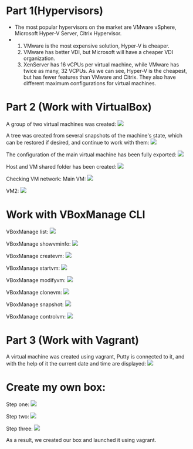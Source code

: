 # Part 1(Hypervisors)
- The most popular hypervisors on the market are VMware vSphere, Microsoft Hyper-V Server, Citrix Hypervisor.
- 1) VMware is the most expensive solution, Hyper-V is cheaper. 
  2) VMware has better VDI, but Microsoft will have a cheaper VDI organization.
  3) XenServer has 16 vCPUs per virtual machine, while VMware has twice as many, 32 VCPUs.
  As we can see, Hyper-V is the cheapest, but has fewer features than VMware and Citrix. They also have different maximum configurations for virtual machines.

# Part 2 (Work with VirtualBox)
A group of two virtual machines was created:
![](https://github.com/Vladoffz/DevOps_online_Kyiv_2021Q2/blob/master/m2/task2.1/screenshots%20task2/image_2021-03-20_19-38-35.png?raw=true)

A tree was created from several snapshots of the machine's state, which can be restored if desired, and continue to work with them:
![](https://github.com/Vladoffz/DevOps_online_Kyiv_2021Q2/blob/master/m2/task2.1/screenshots%20task2/image_2021-03-20_17-29-22.png?raw=true)

The configuration of the main virtual machine has been fully exported:
![](https://github.com/Vladoffz/DevOps_online_Kyiv_2021Q2/blob/master/m2/task2.1/screenshots%20task2/image_2021-03-20_17-47-31.png?raw=true)

Host and VM shared folder has been created:
![](https://github.com/Vladoffz/DevOps_online_Kyiv_2021Q2/blob/master/m2/task2.1/screenshots%20task2/image_2021-03-20_17-50-14.png?raw=true)

Checking VM network:
Main VM:
![](https://github.com/Vladoffz/DevOps_online_Kyiv_2021Q2/blob/master/m2/task2.1/screenshots%20task2/image_2021-03-20_21-10-18.png?raw=true)

VM2:
![](https://github.com/Vladoffz/DevOps_online_Kyiv_2021Q2/blob/master/m2/task2.1/screenshots%20task2/image_2021-03-20_21-09-57.png?raw=true)

# Work with VBoxManage CLI
VBoxManage list:
![](https://github.com/Vladoffz/DevOps_online_Kyiv_2021Q2/blob/master/m2/task2.1/screenshots%20task2/image_2021-03-20_18-15-46.png?raw=true)

VBoxManage showvminfo:
![](https://github.com/Vladoffz/DevOps_online_Kyiv_2021Q2/blob/master/m2/task2.1/screenshots%20task2/image_2021-03-20_18-17-05.png?raw=true)

VBoxManage createvm:
![](https://github.com/Vladoffz/DevOps_online_Kyiv_2021Q2/blob/master/m2/task2.1/screenshots%20task2/image_2021-03-20_18-18-36.png?raw=true)

VBoxManage startvm:
![](https://github.com/Vladoffz/DevOps_online_Kyiv_2021Q2/blob/master/m2/task2.1/screenshots%20task2/image_2021-03-20_18-23-28.png?raw=true)

VBoxManage modifyvm:
![](https://github.com/Vladoffz/DevOps_online_Kyiv_2021Q2/blob/master/m2/task2.1/screenshots%20task2/image_2021-03-20_18-19-28.png?raw=true)

VBoxManage clonevm:
![](https://github.com/Vladoffz/DevOps_online_Kyiv_2021Q2/blob/master/m2/task2.1/screenshots%20task2/image_2021-03-20_18-20-05.png?raw=true)

VBoxManage snapshot:
![](https://github.com/Vladoffz/DevOps_online_Kyiv_2021Q2/blob/master/m2/task2.1/screenshots%20task2/image_2021-03-20_18-21-46.png?raw=true)

VBoxManage controlvm:
![](https://github.com/Vladoffz/DevOps_online_Kyiv_2021Q2/blob/master/m2/task2.1/screenshots%20task2/image_2021-03-20_18-24-23.png?raw=true)

# Part 3 (Work with Vagrant)
A virtual machine was created using vagrant, Putty is connected to it, and with the help of it the current date and time are displayed:
![](https://github.com/Vladoffz/DevOps_online_Kyiv_2021Q2/blob/master/m2/task2.1/screenshots%20task2/image_2021-03-20_16-44-36.png?raw=true)

# Create my own box: 
Step one:
![](https://github.com/Vladoffz/DevOps_online_Kyiv_2021Q2/blob/master/m2/task2.1/screenshots%20task2/image_2021-03-20_17-02-24.png?raw=true)

Step two:
![](https://github.com/Vladoffz/DevOps_online_Kyiv_2021Q2/blob/master/m2/task2.1/screenshots%20task2/image_2021-03-20_17-04-36.png?raw=true)

Step three:
![](https://github.com/Vladoffz/DevOps_online_Kyiv_2021Q2/blob/master/m2/task2.1/screenshots%20task2/image_2021-03-20_17-19-23.png?raw=true)

As a result, we created our box and launched it using vagrant.
